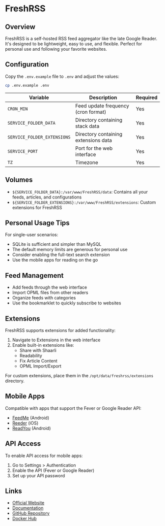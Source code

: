 # FreshRSS

## Overview

FreshRSS is a self-hosted RSS feed aggregator like the late Google Reader. It's
designed to be lightweight, easy to use, and flexible. Perfect for personal use
and following your favorite websites.

## Configuration

Copy the `.env.example` file to `.env` and adjust the values:

```bash
cp .env.example .env
```

| Variable | Description | Required |
|----------|-------------|----------|
| `CRON_MIN` | Feed update frequency (cron format) | Yes |
| `SERVICE_FOLDER_DATA` | Directory containing stack data | Yes |
| `SERVICE_FOLDER_EXTENSIONS` | Directory containing extensions data | Yes |
| `SERVICE_PORT` | Port for the web interface | Yes |
| `TZ` | Timezone | Yes |

## Volumes

- `${SERVICE_FOLDER_DATA}:/var/www/FreshRSS/data`: Contains all your feeds,
  articles, and configurations
- `${SERVICE_FOLDER_EXTENSIONS}:/var/www/FreshRSS/extensions`: Custom extensions
  for FreshRSS

## Personal Usage Tips

For single-user scenarios:
- SQLite is sufficient and simpler than MySQL
- The default memory limits are generous for personal use
- Consider enabling the full-text search extension
- Use the mobile apps for reading on the go

## Feed Management

- Add feeds through the web interface
- Import OPML files from other readers
- Organize feeds with categories
- Use the bookmarklet to quickly subscribe to websites

## Extensions

FreshRSS supports extensions for added functionality:
1. Navigate to Extensions in the web interface
2. Enable built-in extensions like:
   - Share with Shaarli
   - Readability
   - Fix Article Content
   - OPML Import/Export

For custom extensions, place them in the `/opt/data/freshrss/extensions`
directory.

## Mobile Apps

Compatible with apps that support the Fever or Google Reader API:
- [FeedMe](https://play.google.com/store/apps/details?id=com.seazon.feedme) (Android)
- [Reeder](https://apps.apple.com/app/reeder-5/id1529445840) (iOS)
- [ReadYou](https://github.com/Ashinch/ReadYou) (Android)

## API Access

To enable API access for mobile apps:
1. Go to Settings > Authentication
2. Enable the API (Fever or Google Reader)
3. Set up your API password

## Links

- [Official Website](https://freshrss.org/)
- [Documentation](https://freshrss.github.io/FreshRSS/en/)
- [GitHub Repository](https://github.com/FreshRSS/FreshRSS)
- [Docker Hub](https://hub.docker.com/r/freshrss/freshrss/)
